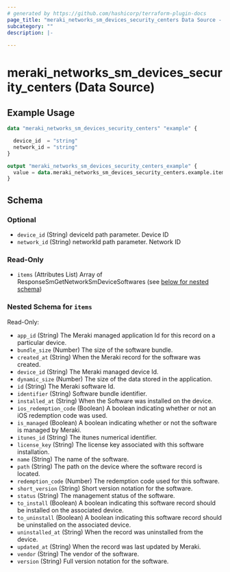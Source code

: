 ```yaml
---
# generated by https://github.com/hashicorp/terraform-plugin-docs
page_title: "meraki_networks_sm_devices_security_centers Data Source - terraform-provider-meraki"
subcategory: ""
description: |-
  
---
```


# meraki_networks_sm_devices_security_centers (Data Source)



## Example Usage

```terraform
data "meraki_networks_sm_devices_security_centers" "example" {

  device_id  = "string"
  network_id = "string"
}

output "meraki_networks_sm_devices_security_centers_example" {
  value = data.meraki_networks_sm_devices_security_centers.example.items
}
```

<!-- schema generated by tfplugindocs -->
## Schema

### Optional

- `device_id` (String) deviceId path parameter. Device ID
- `network_id` (String) networkId path parameter. Network ID

### Read-Only

- `items` (Attributes List) Array of ResponseSmGetNetworkSmDeviceSoftwares (see [below for nested schema](#nestedatt--items))

<a id="nestedatt--items"></a>
### Nested Schema for `items`

Read-Only:

- `app_id` (String) The Meraki managed application Id for this record on a particular device.
- `bundle_size` (Number) The size of the software bundle.
- `created_at` (String) When the Meraki record for the software was created.
- `device_id` (String) The Meraki managed device Id.
- `dynamic_size` (Number) The size of the data stored in the application.
- `id` (String) The Meraki software Id.
- `identifier` (String) Software bundle identifier.
- `installed_at` (String) When the Software was installed on the device.
- `ios_redemption_code` (Boolean) A boolean indicating whether or not an iOS redemption code was used.
- `is_managed` (Boolean) A boolean indicating whether or not the software is managed by Meraki.
- `itunes_id` (String) The itunes numerical identifier.
- `license_key` (String) The license key associated with this software installation.
- `name` (String) The name of the software.
- `path` (String) The path on the device where the software record is located.
- `redemption_code` (Number) The redemption code used for this software.
- `short_version` (String) Short version notation for the software.
- `status` (String) The management status of the software.
- `to_install` (Boolean) A boolean indicating this software record should be installed on the associated device.
- `to_uninstall` (Boolean) A boolean indicating this software record should be uninstalled on the associated device.
- `uninstalled_at` (String) When the record was uninstalled from the device.
- `updated_at` (String) When the record was last updated by Meraki.
- `vendor` (String) The vendor of the software.
- `version` (String) Full version notation for the software.
